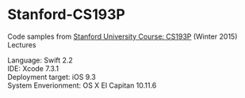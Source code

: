 # Stanford-CS193P

Code samples from <a href="http://cs193p.stanford.edu/">Stanford University Course: CS193P</a> (Winter 2015) Lectures </br>

Language: Swift 2.2 </br>
IDE: Xcode 7.3.1 </br>
Deployment target: iOS 9.3 </br>
System Enverionment: OS X El Capitan 10.11.6 </br>

